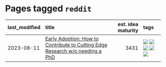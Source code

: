 # Pages tagged `reddit`

|last_modified|title|est. idea maturity|tags
|:---|:---|---:|:---|
|2023-08-11|[Early Adoption: How to Contribute to Cutting Edge Research w/o needing a PhD](../early_adoption_and_fomo.md)|3431|[![](https://img.shields.io/badge/tag-autobiographical-6013c8)](../tags/autobiographical.md) [![](https://img.shields.io/badge/tag-career_advice-e3be61)](../tags/career_advice.md) [![](https://img.shields.io/badge/tag-early_adoption-e9b626)](../tags/early_adoption.md) [![](https://img.shields.io/badge/tag-mentoring-1614f8)](../tags/mentoring.md) [![](https://img.shields.io/badge/tag-reddit-82d6e)](../tags/reddit.md)|